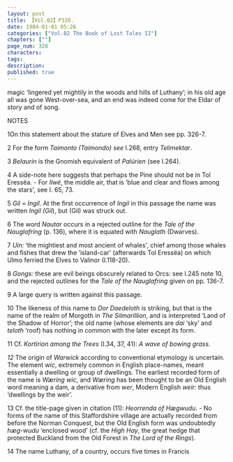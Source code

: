 ```yaml
---
layout: post
title: 【Vol.02】P328.
date: 1984-01-01 05:28
categories: ["Vol.02 The Book of Lost Tales II"]
chapters: [""]
page_num: 328
characters: 
tags: 
description: 
published: true
---
```


<p style="text-indent: 0;">
magic ‘lingered yet mightily in the woods and hills of Luthany’; in his old age all was gone West-over-sea, and an end was indeed come for the Eldar of story and of song.
</p>

NOTES

1On this statement about the stature of Elves and Men see pp. 326-7.

2 For the form <I>Taimonto (Taimondo) see</I> I.268, entry <I>Telimektar</I>.

3 <I>Belaurin</I> is the Gnomish equivalent of <I>Palúrien</I> (see I.264).

4 A side-note here suggests that perhaps the Pine should not be in Tol Eressëa. - For <I>Ilwë</I>, the middle air, that is ‘blue and clear and flows among the stars', see I. 65, 73.

5 <I>Gil = Ingil</I>. At the first occurrence of <I>Ingil</I> in this passage the name was written <I>Ingil (Gil</I>), but (Gil) was struck out.

6 The word <I>Nautar</I> occurs in a rejected outline for the <I>Tale of the Nauglafring</I> (p. 136), where it is equated with <I>Nauglath</I> (Dwarves).

7 <I>Uin:</I> ‘the mightiest and most ancient of whales', chief among those whales and fishes that drew the ‘island-car’ (afterwards Tol Eressëa) on which Ulmo ferried the Elves to Valinor (I.118-20).

8 <I>Gongs:</I> these are evil beings obscurely related to Orcs: see I.245 note 10, and the rejected outlines for the <I>Tale of the Nauglafring</I> given on pp. 136-7.

9 A large query is written against this passage.

10 The likeness of this name to <I>Dor Daedeloth</I> is striking, but that is the name of the realm of Morgoth in <I>The Silmarillion</I>, and is interpreted ‘Land of the Shadow of Horror’; the old name (whose elements are <I>dai</I> ‘sky’ and <I>teloth</I> ‘roof) has nothing in common with the later except its form.

11 Cf. <I>Kortirion among the Trees</I> (I.34, 37, 41): <I>A wave of bowing grass</I>.

<I>12</I> The origin of <I>Warwick</I> according to conventional etymology is uncertain. The element <I>wic</I>, extremely common in English place-names, meant essentially a dwelling or group of dwellings. The earliest recorded form of the name is <I>Wæring wic</I>, and <I>Wæring</I> has been thought to be an Old English word meaning a dam, a derivative from <I>wer</I>, Modern English <I>weir:</I> thus ‘dwellings by the weir’.

13 Cf. the title-page given in citation (11): <I>Heorrenda of Hægwudu. -</I> No forms of the name of this Staffordshire village are actually recorded from before the Norman Conquest, but the Old English form was undoubtedly <I>hæg-wudu</I> ‘enclosed wood’ (cf. the <I>High Hay</I>, the great hedge that protected Buckland from the Old Forest in <I>The Lord of the Rings</I>).

14 The name Luthany, of a country, occurs five times in Francis

